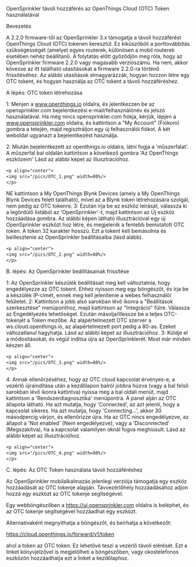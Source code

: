 OpenSprinkler távoli hozzáférés az OpenThings Cloud (OTC) Token használatával

Bevezetés

A 2.2.0 firmware-től az OpenSprinkler 3.x támogatja a távoli hozzáférést OpenThings Cloud (OTC) tokenen keresztül. Ez kiküszöböli a porttovábbítás szükségességét (amelyet egyes routerek, különösen a mobil routerek esetében nehéz beállítani). A folytatás előtt győződjön meg róla, hogy az OpenSprinkler firmware 2.2.0 vagy magasabb verziószámú. Ha nem, akkor kövesse az itt található utasításokat a firmware 2.2.0-ra történő frissítéséhez. Az alábbi utasítások elmagyarázzák, hogyan hozzon létre egy OTC tokent, és hogyan használja az OTC tokent a távoli hozzáféréshez.

A lépés: OTC token létrehozása

 1:   Menjen a www.openthings.io oldalra, és jelentkezzen be az opensprinkler.com bejelentkezési e-mail/felhasználónév és jelszó használatával. Ha még nincs opensprinkler.com fiókja, kérjük, lépjen a www.opensprinkler.com oldalra, és kattintson a "My Account" (Fiókom) gombra a tetején, majd regisztráljon egy új felhasználói fiókot. A két weboldal ugyanazt a bejelentkezést használja.

 2:   Miután bejelentkezett az openthings.io oldalra, látni fogja a 'műszerfalat'. A műszerfal bal oldalán kattintson a következő gombra
    'Az OpenThings eszközeim'
    Lásd az alábbi képet az illusztrációhoz.
    
    <p align="center">
    <img src="/pics/OTC_1.png" width=80%/>
    </p>
    
   NE kattintson a My OpenThings Blynk Devices (amely a My OpenThings Blynk Devices felett található), mivel az a Blynk token létrehozására szolgál, nem pedig az OTC tokenre. 
  3:  Ezután írja be az eszköz leírását, válassza ki a legördülő listából az 'OpenSprinkler'-t, majd kattintson az Új eszköz hozzáadása gombra. Az alábbi képen látható illusztrációval egy új OpenSprinkler eszközt hoz létre, és megjelenik a fentebb bemutatott OTC token. A token 32 karakter hosszú. Ezt a tokent kell bemásolnia és beillesztenie az OpenSprinkler beállításaiba (lásd alább).
    
    <p align="center">
    <img src="/pics/OTC_2.png" width=80%/>
    </p>
    
B. lépés: Az OpenSprinkler beállításainak frissítése

  1:  Az OpenSprinkler készülék beállításait meg kell változtatnia, hogy engedélyezze az OTC tokent. Ehhez nyisson meg egy böngészőt, és írja be a készülék IP-címét, ennek meg kell jelenítenie a webes felhasználói felületet.
  2:  Kattintson a jobb alsó sarokban lévő ikonra a "Beállítások szerkesztése" menüponthoz, majd kattintson az "Integráció" fülre. Válassza az Engedélyezés lehetőséget. Ezután másolja/illessze be a teljes OTC-tokenjét a Token mezőbe. Az alapértelmezett OTC szerver a ws.cloud.openthings.io, az alapértelmezett port pedig a 80-as. Ezeket változatlanul hagyhatja. Lásd az alábbi képet az illusztrációhoz.
  3:  Küldje el a módosításokat, és végül indítsa újra az OpenSprinklerét. Most már minden készen áll.
    
    <p align="center">
    <img src="/pics/OTC_3.png" width=80%/>
    </p>
    
  4:  Annak ellenőrzéséhez, hogy az OTC cloud kapcsolat érvényes-e, a vezérlő újraindítása után a kezdőlapon balról jobbra húzva (vagy a bal felső sarokban lévő ikonra kattintva) nyissa meg a bal oldali menüt, majd kattintson a 'Rendszerdiagnosztika' menüpontra. A panel alján az OTC állapota látható. Ha azt mutatja, hogy 'Connected', az azt jelenti, hogy a kapcsolat sikeres. Ha azt mutatja, hogy 'Connecting...', akkor 30 másodpercig várjon, és ellenőrizze újra. Ha az OTC nincs engedélyezve, az állapot a 'Not enabled' (Nem engedélyezve), vagy a 'Disconnected' (Megszakítva), ha a kapcsolat valamilyen oknál fogva meghiúsult. Lásd az alábbi képet az illusztrációhoz.
    
    <p align="center">
    <img src="/pics/OTC_4.png" width=80%/>
    </p>
    

C. lépés: Az OTC Token használata távoli hozzáféréshez

Az OpenSprinkler mobilalkalmazás jelenlegi verziója támogatja egy eszköz hozzáadását az OTC tokenje alapján. Távvezérlőhely hozzáadásához adjon hozzá egy eszközt az OTC tokenje segítségével.

Egy webböngészőben a https://ui.opensprinkler.com oldalra is beléphet, és az OTC tokenje segítségével hozzáadhat egy eszközt.


Alternatívaként megnyithatja a böngészőt, és beírhatja a következőt:

https://cloud.openthings.io/forward/v1/token

ahol a token az OTC token. Ez lehetővé teszi a vezérlő távoli elérését. Ezt a linket könyvjelzővel is megjelölheti a böngészőben, vagy okostelefonos eszközön hozzáadhatja ezt a linket a kezdőlaphoz.
